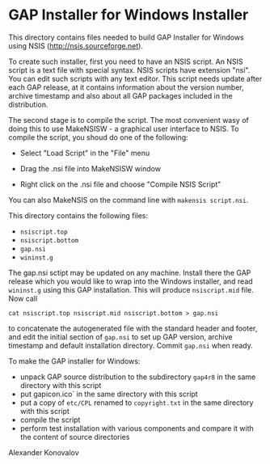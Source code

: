 # GAP Installer for Windows Installer

This directory contains files needed to build GAP Installer for Windows
using NSIS (http://nsis.sourceforge.net).


To create such installer, first you need to have an NSIS script. An NSIS 
script is a text file with special syntax. NSIS scripts have extension 
"nsi". You can edit such scripts with any text editor. This script needs
update after each GAP release, at it contains information about the version
number, archive timestamp and also about all GAP packages included in the
distribution.



The second stage is to compile the script. The most convenient wasy of doing
this to use MakeNSISW - a graphical user interface to NSIS. To compile the 
script, you shoud do one of the following:

 - Select "Load Script" in the "File" menu

 - Drag the .nsi file into MakeNSISW window

 - Right click on the .nsi file and choose "Compile NSIS Script"


You can also MakeNSIS on the command line with `makensis script.nsi`.

This directory contains the following files:
* `nsiscript.top`
* `nsiscript.bottom`
* `gap.nsi`
* `wininst.g`

The gap.nsi sctipt may be updated on any machine. Install there the GAP
release which you would like to wrap into the Windows installer, and read
`wininst.g` using this GAP installation. This will produce `nsiscript.mid`
file. Now call
```
cat nsiscript.top nsiscript.mid nsiscript.bottom > gap.nsi
```

to concatenate the autogenerated file with the standard header and footer,
and edit the initial section of `gap.nsi` to set up GAP version, archive
timestamp and default installation directory. Commit `gap.nsi` when ready.

To make the GAP installer for Windows:
* unpack GAP source distribution to the subdirectory `gap4r8` in the same
  directory with this script
* put gapicon.ico` in the same directory with this script
* put a copy of `etc/CPL` renamed to `copyright.txt` in the same directory 
  with this script
* compile the script
* perform test installation with various components and compare it 
  with the content of source directories


Alexander Konovalov